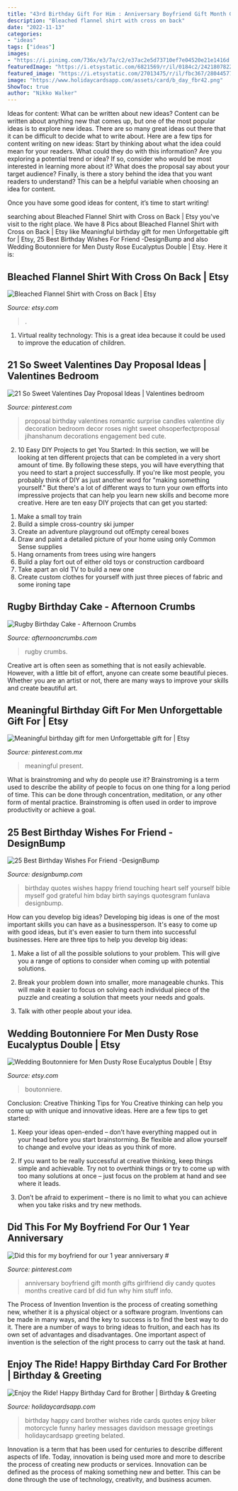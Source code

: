```yaml
---
title: "43rd Birthday Gift For Him : Anniversary Boyfriend Gift Month Gifts Girlfriend Diy Candy Quotes Months Creative Card Bf Did Fun Why Him Stuff Info"
description: "Bleached flannel shirt with cross on back"
date: "2022-11-13"
categories:
- "ideas"
tags: ["ideas"]
images:
- "https://i.pinimg.com/736x/e3/7a/c2/e37ac2e5d73710ef7e04520e21e1416d.jpg"
featuredImage: "https://i.etsystatic.com/6821569/r/il/0184c2/2421807822/il_1588xN.2421807822_p0yg.jpg"
featured_image: "https://i.etsystatic.com/27013475/r/il/fbc367/2804457702/il_1588xN.2804457702_k43d.jpg"
image: "https://www.holidaycardsapp.com/assets/card/b_day_fbr42.png"
ShowToc: true
author: "Nikko Walker"
---
```



Ideas for content: What can be written about new ideas?
Content can be written about anything new that comes up, but one of the most popular ideas is to explore new ideas. There are so many great ideas out there that it can be difficult to decide what to write about. Here are a few tips for content writing on new ideas:
Start by thinking about what the idea could mean for your readers. What could they do with this information? Are you exploring a potential trend or idea? If so, consider who would be most interested in learning more about it? What does the proposal say about your target audience? Finally, is there a story behind the idea that you want readers to understand? This can be a helpful variable when choosing an idea for content.

Once you have some good ideas for content, it’s time to start writing!

	

		
searching about Bleached Flannel Shirt with Cross on Back | Etsy you've visit to the right place. We have 8 Pics about Bleached Flannel Shirt with Cross on Back | Etsy like Meaningful birthday gift for men Unforgettable gift for | Etsy, 25 Best Birthday Wishes For Friend -DesignBump and also Wedding Boutonniere for Men Dusty Rose Eucalyptus Double | Etsy. Here it is:
		
    
## Bleached Flannel Shirt With Cross On Back | Etsy

<img loading=lazy src="https://i.etsystatic.com/27013475/r/il/fbc367/2804457702/il_1588xN.2804457702_k43d.jpg" onerror="this.onerror=null;this.src='https://tse3.mm.bing.net/th?id=OIP.V_FUVUvwTK3N0iNjYLSOxwHaJ3&amp;pid=15.1';" alt="Bleached Flannel Shirt with Cross on Back | Etsy">

_Source: etsy.com_

>. 

	

1. Virtual reality technology: This is a great idea because it could be used to improve the education of children.

    
## 21 So Sweet Valentines Day Proposal Ideas | Valentines Bedroom

<img loading=lazy src="https://i.pinimg.com/736x/93/8a/e1/938ae15b4b085f4d157360d071287412.jpg" onerror="this.onerror=null;this.src='https://tse1.mm.bing.net/th?id=OIP.yuqmzT6Dvrm4viOGAFeiZwHaLG&amp;pid=15.1';" alt="21 So Sweet Valentines Day Proposal Ideas | Valentines bedroom">

_Source: pinterest.com_

>proposal birthday valentines romantic surprise candles valentine diy decoration bedroom decor roses night sweet ohsoperfectproposal jihanshanum decorations engagement bed cute. 

	

2) 10 Easy DIY Projects to get You Started: In this section, we will be looking at ten different projects that can be completed in a very short amount of time. By following these steps, you will have everything that you need to start a project successfully.
If you're like most people, you probably think of DIY as just another word for "making something yourself." But there's a lot of different ways to turn your own efforts into impressive projects that can help you learn new skills and become more creative. Here are ten easy DIY projects that can get you started: 
1. Make a small toy train
2. Build a simple cross-country ski jumper
3. Create an adventure playground out ofEmpty cereal boxes
4. Draw and paint a detailed picture of your home using only Common Sense supplies
5. Hang ornaments from trees using wire hangers
6. Build a play fort out of either old toys or construction cardboard 
7. Take apart an old TV to build a new one 
8. Create custom clothes for yourself with just three pieces of fabric and some ironing tape 

    
## Rugby Birthday Cake - Afternoon Crumbs

<img loading=lazy src="http://afternooncrumbs.com/wp-content/uploads/2016/02/Rugby_Cake_08-1000x1500.jpg" onerror="this.onerror=null;this.src='https://tse2.mm.bing.net/th?id=OIP.Rzz2H8zzhwp6mzoq7Ni1TwHaLH&amp;pid=15.1';" alt="Rugby Birthday Cake - Afternoon Crumbs">

_Source: afternooncrumbs.com_

>rugby crumbs. 

	

Creative art is often seen as something that is not easily achievable. However, with a little bit of effort, anyone can create some beautiful pieces. Whether you are an artist or not, there are many ways to improve your skills and create beautiful art.

    
## Meaningful Birthday Gift For Men Unforgettable Gift For | Etsy

<img loading=lazy src="https://i.pinimg.com/736x/1c/99/5a/1c995ae24e7dc65a123f8c4ddd8ab776.jpg" onerror="this.onerror=null;this.src='https://tse1.mm.bing.net/th?id=OIP.DzXE8QLsbnkU6U8KMVGUZAHaJ3&amp;pid=15.1';" alt="Meaningful birthday gift for men Unforgettable gift for | Etsy">

_Source: pinterest.com.mx_

>meaningful present. 

	

What is brainstroming and why do people use it?
Brainstroming is a term used to describe the ability of people to focus on one thing for a long period of time. This can be done through concentration, meditation, or any other form of mental practice. Brainstroming is often used in order to improve productivity or achieve a goal.

    
## 25 Best Birthday Wishes For Friend -DesignBump

<img loading=lazy src="http://cdn.designbump.com/wp-content/uploads/2014/06/Birthday-love-quotes.jpg" onerror="this.onerror=null;this.src='https://tse1.mm.bing.net/th?id=OIP.BG2YYNz26hHlbBt6MqfPwgAAAA&amp;pid=15.1';" alt="25 Best Birthday Wishes For Friend -DesignBump">

_Source: designbump.com_

>birthday quotes wishes happy friend touching heart self yourself bible myself god grateful him bday birth sayings quotesgram funlava designbump. 

	

How can you develop big ideas?
Developing big ideas is one of the most important skills you can have as a businessperson. It's easy to come up with good ideas, but it's even easier to turn them into successful businesses. Here are three tips to help you develop big ideas:
1. Make a list of all the possible solutions to your problem. This will give you a range of options to consider when coming up with potential solutions.

2. Break your problem down into smaller, more manageable chunks. This will make it easier to focus on solving each individual piece of the puzzle and creating a solution that meets your needs and goals.

3. Talk with other people about your idea.

    
## Wedding Boutonniere For Men Dusty Rose Eucalyptus Double | Etsy

<img loading=lazy src="https://i.etsystatic.com/6821569/r/il/0184c2/2421807822/il_1588xN.2421807822_p0yg.jpg" onerror="this.onerror=null;this.src='https://tse1.mm.bing.net/th?id=OIP.8IJPcZa6qhZcwgrlcuyMAQHaJ3&amp;pid=15.1';" alt="Wedding Boutonniere for Men Dusty Rose Eucalyptus Double | Etsy">

_Source: etsy.com_

>boutonniere. 

	

Conclusion: Creative Thinking Tips for You
Creative thinking can help you come up with unique and innovative ideas. Here are a few tips to get started:
1. Keep your ideas open-ended – don’t have everything mapped out in your head before you start brainstorming. Be flexible and allow yourself to change and evolve your ideas as you think of more.

2. If you want to be really successful at creative thinking, keep things simple and achievable. Try not to overthink things or try to come up with too many solutions at once – just focus on the problem at hand and see where it leads.

3. Don’t be afraid to experiment – there is no limit to what you can achieve when you take risks and try new methods.

    
## Did This For My Boyfriend For Our 1 Year Anniversary #

<img loading=lazy src="https://i.pinimg.com/736x/e3/7a/c2/e37ac2e5d73710ef7e04520e21e1416d.jpg" onerror="this.onerror=null;this.src='https://tse1.mm.bing.net/th?id=OIP.iyM7KTki8sgj-o0yLw2ozwHaNJ&amp;pid=15.1';" alt="Did this for my boyfriend for our 1 year anniversary #">

_Source: pinterest.com_

>anniversary boyfriend gift month gifts girlfriend diy candy quotes months creative card bf did fun why him stuff info. 

	

The Process of Invention
Invention is the process of creating something new, whether it is a physical object or a software program. Inventions can be made in many ways, and the key to success is to find the best way to do it. There are a number of ways to bring ideas to fruition, and each has its own set of advantages and disadvantages. One important aspect of invention is the selection of the right process to carry out the task at hand.

    
## Enjoy The Ride! Happy Birthday Card For Brother | Birthday &amp; Greeting

<img loading=lazy src="https://www.holidaycardsapp.com/assets/card/b_day_fbr42.png" onerror="this.onerror=null;this.src='https://tse1.mm.bing.net/th?id=OIP.1fYpq7u1xLxUOvxSW9oldgAAAA&amp;pid=15.1';" alt="Enjoy the Ride! Happy Birthday Card for Brother | Birthday &amp; Greeting">

_Source: holidaycardsapp.com_

>birthday happy card brother wishes ride cards quotes enjoy biker motorcycle funny harley messages davidson message greetings holidaycardsapp greeting belated. 

	

Innovation is a term that has been used for centuries to describe different aspects of life. Today, innovation is being used more and more to describe the process of creating new products or services. Innovation can be defined as the process of making something new and better. This can be done through the use of technology, creativity, and business acumen.


